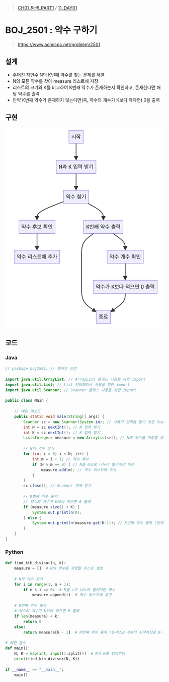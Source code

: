 > [CH01_탐색_PART1](../) / [11_DAY01](./)

# BOJ_2501 : 약수 구하기
> https://www.acmicpc.net/problem/2501

## 설계
- 주어진 자연수 N의 K번째 약수를 찾는 문제를 해결
- N의 모든 약수를 찾아 measure 리스트에 저장
- 리스트의 크기와 K를 비교하여 K번째 약수가 존재하는지 확인하고, 존재한다면 해당 약수를 출력
- 만약 K번째 약수가 존재하지 않는다면(즉, 약수의 개수가 K보다 작다면) 0을 출력

## 구현
![BOJ_2501](./BOJ_2501.png)

## 코드
### Java
```java
// package boj2501; // 패키지 선언

import java.util.ArrayList; // ArrayList 클래스 사용을 위한 import
import java.util.List; // List 인터페이스 사용을 위한 import
import java.util.Scanner; // Scanner 클래스 사용을 위한 import

public class Main {

    // 메인 메소드
    public static void main(String[] args) {
        Scanner sc = new Scanner(System.in); // 사용자 입력을 받기 위한 Scanner 객체 생성
        int N = sc.nextInt(); // N 입력 받기
        int K = sc.nextInt(); // K 입력 받기
        List<Integer> measure = new ArrayList<>(); // N의 약수를 저장할 리스트 생성
        
        // N의 약수 찾기
        for (int i = 0; i < N; i++) {
            int m = i + 1; // 약수 후보
            if (N % m == 0) { // N을 m으로 나누어 떨어지면 약수
                measure.add(m); // 약수 리스트에 추가
            }
        }
        sc.close(); // Scanner 객체 닫기
        
        // K번째 약수 출력
        // 약수의 개수가 K보다 작으면 0 출력
        if (measure.size() < K) {
            System.out.println(0);
        } else {
            System.out.println(measure.get(K-1)); // K번째 약수 출력 (인덱스는 0부터 시작하므로 K-1)
        }
    }
}
```
### Python
```python
def find_kth_divisor(n, k):
    measure = []  # N의 약수를 저장할 리스트 생성

    # N의 약수 찾기
    for i in range(1, n + 1):
        if n % i == 0:  # N을 i로 나누어 떨어지면 약수
            measure.append(i)  # 약수 리스트에 추가

    # K번째 약수 출력
    # 약수의 개수가 K보다 작으면 0 출력
    if len(measure) < k:
        return 0
    else:
        return measure[k - 1]  # K번째 약수 출력 (인덱스는 0부터 시작하므로 K-1)

# 메인 함수
def main():
    N, K = map(int, input().split())  # N과 K를 입력받음
    print(find_kth_divisor(N, K))

if __name__ == "__main__":
    main()
```